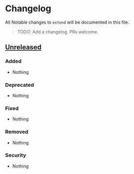 # Changelog

All Notable changes to `extend` will be documented in this file.

> TODO: Add a changelog.
> PRs welcome.

## [Unreleased]

### Added
- Nothing

### Deprecated
- Nothing

### Fixed
- Nothing

### Removed
- Nothing

### Security
- Nothing

[Unreleased]: https://github.com/znck/extend/compare/v2.2...HEAD
